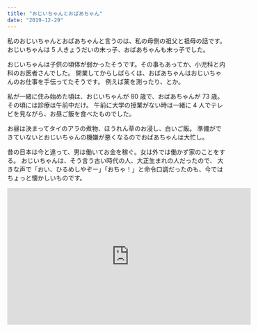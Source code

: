 ```yaml
---
title: "おじいちゃんとおばあちゃん"
date: "2019-12-29"
---
```


私のおじいちゃんとおばあちゃんと言うのは、私の母側の祖父と祖母の話です。
おじいちゃんは 5 人きょうだいの末っ子、おばあちゃんも末っ子でした。

おじいちゃんは子供の頃体が弱かったそうです。その事もあってか、小児科と内科のお医者さんでした。
開業してからしばらくは、おばあちゃんはおじいちゃんのお仕事を手伝ってたそうです。
例えば薬を測ったり、とか。

私が一緒に住み始めた頃は、おじいちゃんが 80 歳で、おばあちゃんが 73 歳。
その頃には診療は午前中だけ。
午前に大学の授業がない時は一緒に 4 人でテレビを見ながら、お昼ご飯を食べたものでした。

お昼は決まってタイのアラの煮物、ほうれん草のお浸し、白いご飯。
準備ができていないとおじいちゃんの機嫌が悪くなるのでおばあちゃんは大忙し。

昔の日本は今と違って、男は働いてお金を稼ぐ。女は外では働かず家のことをする。
おじいちゃんは、そう言う古い時代の人、大正生まれの人だったので、
大きな声で「おい、ひるめしやぞー」「おちゃ！」と命令口調だったのも、今ではちょっと懐かしいものです。

<iframe width="560" height="315" src="https://www.youtube.com/embed/4n0xNbfJLR8" frameborder="0" allowfullscreen></iframe>
